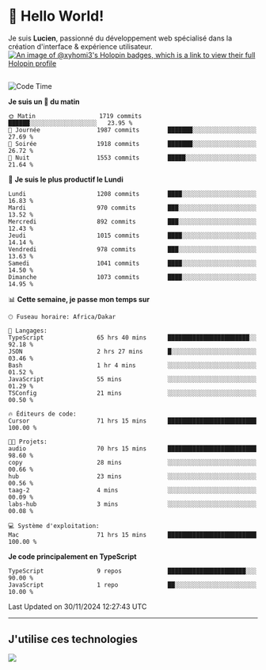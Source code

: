 # 👋 Hello World!

Je suis **Lucien**, passionné du développement web spécialisé dans la création d'interface & expérience utilisateur.
[![An image of @xyhomi3's Holopin badges, which is a link to view their full Holopin profile](https://holopin.me/xyhomi3)](https://holopin.io/@xyhomi3)

##

<!--START_SECTION:waka-->
![Code Time](http://img.shields.io/badge/Code%20Time-2%2C667%20hrs%2042%20mins-blue)

**Je suis un 🐤 du matin** 

```text
🌞 Matin                  1719 commits        ██████░░░░░░░░░░░░░░░░░░░   23.95 % 
🌆 Journée                1987 commits        ███████░░░░░░░░░░░░░░░░░░   27.69 % 
🌃 Soirée                 1918 commits        ███████░░░░░░░░░░░░░░░░░░   26.72 % 
🌙 Nuit                   1553 commits        █████░░░░░░░░░░░░░░░░░░░░   21.64 % 
```
📅 **Je suis le plus productif le Lundi** 

```text
Lundi                    1208 commits        ████░░░░░░░░░░░░░░░░░░░░░   16.83 % 
Mardi                    970 commits         ███░░░░░░░░░░░░░░░░░░░░░░   13.52 % 
Mercredi                 892 commits         ███░░░░░░░░░░░░░░░░░░░░░░   12.43 % 
Jeudi                    1015 commits        ████░░░░░░░░░░░░░░░░░░░░░   14.14 % 
Vendredi                 978 commits         ███░░░░░░░░░░░░░░░░░░░░░░   13.63 % 
Samedi                   1041 commits        ████░░░░░░░░░░░░░░░░░░░░░   14.50 % 
Dimanche                 1073 commits        ████░░░░░░░░░░░░░░░░░░░░░   14.95 % 
```


📊 **Cette semaine, je passe mon temps sur** 

```text
🕑︎ Fuseau horaire: Africa/Dakar

💬 Langages: 
TypeScript               65 hrs 40 mins      ███████████████████████░░   92.18 % 
JSON                     2 hrs 27 mins       █░░░░░░░░░░░░░░░░░░░░░░░░   03.46 % 
Bash                     1 hr 4 mins         ░░░░░░░░░░░░░░░░░░░░░░░░░   01.52 % 
JavaScript               55 mins             ░░░░░░░░░░░░░░░░░░░░░░░░░   01.29 % 
TSConfig                 21 mins             ░░░░░░░░░░░░░░░░░░░░░░░░░   00.50 % 

🔥 Éditeurs de code: 
Cursor                   71 hrs 15 mins      █████████████████████████   100.00 % 

🐱‍💻 Projets: 
audio                    70 hrs 15 mins      █████████████████████████   98.60 % 
copy                     28 mins             ░░░░░░░░░░░░░░░░░░░░░░░░░   00.66 % 
hub                      23 mins             ░░░░░░░░░░░░░░░░░░░░░░░░░   00.56 % 
taag-2                   4 mins              ░░░░░░░░░░░░░░░░░░░░░░░░░   00.09 % 
labs-hub                 3 mins              ░░░░░░░░░░░░░░░░░░░░░░░░░   00.08 % 

💻 Système d'exploitation: 
Mac                      71 hrs 15 mins      █████████████████████████   100.00 % 
```

**Je code principalement en TypeScript** 

```text
TypeScript               9 repos             ██████████████████████░░░   90.00 % 
JavaScript               1 repo              ██░░░░░░░░░░░░░░░░░░░░░░░   10.00 % 
```




 Last Updated on 30/11/2024 12:27:43 UTC
<!--END_SECTION:waka-->
---

## J'utilise ces technologies

<p align="left">
  <a href="https://skillicons.dev">
    <img src="https://skillicons.dev/icons?i=ts,js,md,scss,tailwind,react,docker,express,astro,vite,nextjs,vercel,figma,ableton" />
  </a>
</p>

